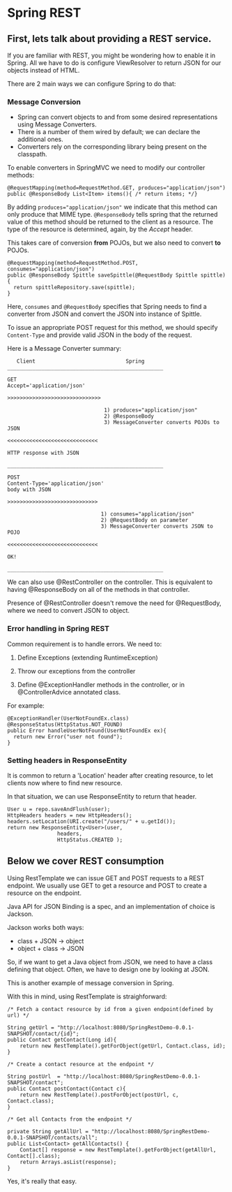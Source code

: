# Spring REST


## First, lets talk about providing a REST service.

If you are familiar with REST, you might be wondering how to enable it in Spring.
All we have to do is configure ViewResolver to return JSON for our objects instead of HTML.

There are 2 main ways we can configure Spring to do that:

### Message Conversion

* Spring can convert objects to and from some desired representations using Message Converters.
* There is a number of them wired by default; we can declare the additional ones.
* Converters rely on the corresponding library being present on the classpath.

To enable converters in SpringMVC we need to modify our controller methods:
```
@RequestMapping(method=RequestMethod.GET, produces="application/json")
public @ResponseBody List<Item> items(){ /* return items; */}
```

By adding `produces="application/json"` we indicate that this method can only produce that MIME type.
`@ResponseBody` tells spring that the returned value of this method should be returned to the client as a resource. The type of the resource is determined, again, by the *Accept* header.

This takes care of conversion **from** POJOs, but we also need to convert **to** POJOs.

```
@RequestMapping(method=RequestMethod.POST, consumes="application/json")
public @ResponseBody Spittle saveSpittle(@RequestBody Spittle spittle) {
  return spittleRepository.save(spittle);
}
```

Here, `consumes` and `@RequestBody` specifies that Spring needs to find a converter from JSON and convert the JSON into instance of Spittle.

To issue an appropriate POST request for this method, we should specify `Content-Type` and provide valid JSON in the body of the request.

Here is a Message Converter summary:

```
   Client                             Spring
__________________________________________________

GET
Accept='application/json'

>>>>>>>>>>>>>>>>>>>>>>>>>>>>>>

                               1) produces="application/json"
                               2) @ResponseBody
                               3) MessageConverter converts POJOs to JSON

<<<<<<<<<<<<<<<<<<<<<<<<<<<<<

HTTP response with JSON

__________________________________________________

POST
Content-Type='application/json'
body with JSON

>>>>>>>>>>>>>>>>>>>>>>>>>>>>>

                              1) consumes="application/json"
                              2) @RequestBody on parameter
                              3) MessageConverter converts JSON to POJO

<<<<<<<<<<<<<<<<<<<<<<<<<<<<<

OK!

__________________________________________________
```

We can also  use @RestController on the controller. This is equivalent to having @ResponseBody on all of the methods in that controller.

Presence of @RestController doesn't remove the need for @RequestBody, where we need to convert JSON to object.

### Error handling in Spring REST

Common requirement is to handle errors. We need to:

1) Define Exceptions (extending RuntimeException)

2) Throw our exceptions from the controller

3) Define @ExceptionHandler methods in the controller, or in @ControllerAdvice annotated class.

For example:

```
@ExceptionHandler(UserNotFoundEx.class)
@ResponseStatus(HttpStatus.NOT_FOUND)
public Error handleUserNotFound(UserNotFoundEx ex){
  return new Error("user not found");
}
```

### Setting headers in ResponseEntity

It is common to return a 'Location' header after creating resource, to let clients now where to find new resource.

In that situation, we can use ResponseEntity to return that header.

```
User u = repo.saveAndFlush(user);
HttpHeaders headers = new HttpHeaders();
headers.setLocation(URI.create("/users/" + u.getId());
return new ResponseEntity<User>(user, 
				headers,
				HttpStatus.CREATED );
```


## Below we cover REST consumption

Using RestTemplate we can issue GET and POST requests to a REST endpoint. We usually use GET to get a resource and POST to create a resource on the endpoint.

Java API for JSON Binding is a spec, and an implementation of choice is Jackson. 

Jackson works both ways: 

* class + JSON -> object
* object + class -> JSON

So, if we want to get a Java object from JSON, we need to have a class defining that object. Often, we have to design one by looking at JSON.

This is another example of message conversion in Spring.

With this in mind, using RestTemplate is straighforward:

```
/* Fetch a contact resource by id from a given endpoint(defined by url) */

String getUrl = "http://localhost:8080/SpringRestDemo-0.0.1-SNAPSHOT/contact/{id}";
public Contact getContact(Long id){
	return new RestTemplate().getForObject(getUrl, Contact.class, id);
}

/* Create a contact resource at the endpoint */

String postUrl 	= "http://localhost:8080/SpringRestDemo-0.0.1-SNAPSHOT/contact";
public Contact postContact(Contact c){
	return new RestTemplate().postForObject(postUrl, c, Contact.class);
}

/* Get all Contacts from the endpoint */

private String getAllUrl = "http://localhost:8080/SpringRestDemo-0.0.1-SNAPSHOT/contacts/all";
public List<Contact> getAllContacts() {
	Contact[] response = new RestTemplate().getForObject(getAllUrl, Contact[].class);
	return Arrays.asList(response);
}
```

Yes, it's really that easy.
